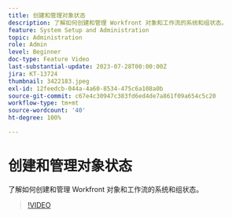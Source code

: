```yaml
---
title: 创建和管理对象状态
description: 了解如何创建和管理 Workfront 对象和工作流的系统和组状态。
feature: System Setup and Administration
topic: Administration
role: Admin
level: Beginner
doc-type: Feature Video
last-substantial-update: 2023-07-28T00:00:00Z
jira: KT-13724
thumbnail: 3422183.jpeg
exl-id: 12feedcb-044a-4a60-8534-475c6a108a0b
source-git-commit: c67e4c30947c383fd6ed4de7a861f09a654c5c20
workflow-type: tm+mt
source-wordcount: '40'
ht-degree: 100%

---
```


# 创建和管理对象状态

了解如何创建和管理 Workfront 对象和工作流的系统和组状态。

>[!VIDEO](https://video.tv.adobe.com/v/3422183/?learn=on)
